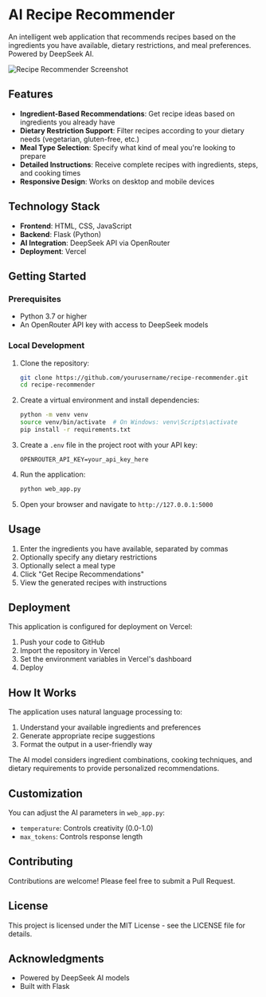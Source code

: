 # AI Recipe Recommender

An intelligent web application that recommends recipes based on the ingredients you have available, dietary restrictions, and meal preferences. Powered by DeepSeek AI.

![Recipe Recommender Screenshot](https://i.imgur.com/example-screenshot.jpg)

## Features

- **Ingredient-Based Recommendations**: Get recipe ideas based on ingredients you already have
- **Dietary Restriction Support**: Filter recipes according to your dietary needs (vegetarian, gluten-free, etc.)
- **Meal Type Selection**: Specify what kind of meal you're looking to prepare
- **Detailed Instructions**: Receive complete recipes with ingredients, steps, and cooking times
- **Responsive Design**: Works on desktop and mobile devices

## Technology Stack

- **Frontend**: HTML, CSS, JavaScript
- **Backend**: Flask (Python)
- **AI Integration**: DeepSeek API via OpenRouter
- **Deployment**: Vercel

## Getting Started

### Prerequisites

- Python 3.7 or higher
- An OpenRouter API key with access to DeepSeek models

### Local Development

1. Clone the repository:
   ```bash
   git clone https://github.com/yourusername/recipe-recommender.git
   cd recipe-recommender
   ```

2. Create a virtual environment and install dependencies:
   ```bash
   python -m venv venv
   source venv/bin/activate  # On Windows: venv\Scripts\activate
   pip install -r requirements.txt
   ```

3. Create a `.env` file in the project root with your API key:
   ```
   OPENROUTER_API_KEY=your_api_key_here
   ```

4. Run the application:
   ```bash
   python web_app.py
   ```

5. Open your browser and navigate to `http://127.0.0.1:5000`

## Usage

1. Enter the ingredients you have available, separated by commas
2. Optionally specify any dietary restrictions
3. Optionally select a meal type
4. Click "Get Recipe Recommendations"
5. View the generated recipes with instructions

## Deployment

This application is configured for deployment on Vercel:

1. Push your code to GitHub
2. Import the repository in Vercel
3. Set the environment variables in Vercel's dashboard
4. Deploy

## How It Works

The application uses natural language processing to:
1. Understand your available ingredients and preferences
2. Generate appropriate recipe suggestions
3. Format the output in a user-friendly way

The AI model considers ingredient combinations, cooking techniques, and dietary requirements to provide personalized recommendations.

## Customization

You can adjust the AI parameters in `web_app.py`:

- `temperature`: Controls creativity (0.0-1.0)
- `max_tokens`: Controls response length

## Contributing

Contributions are welcome! Please feel free to submit a Pull Request.

## License

This project is licensed under the MIT License - see the LICENSE file for details.

## Acknowledgments

- Powered by DeepSeek AI models
- Built with Flask 
